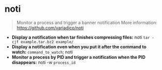 # noti
> Monitor a process and trigger a banner notification
> More information: <https://github.com/variadico/noti>
- **Display a notification when tar finishes compressing files:**
noti `tar -cjf example.tar.bz2 example/`
- **Display a notification even when you put it after the command to watch:**
`command_to_watch`; noti
- **Monitor a process by PID and trigger a notification when the PID disappears:**
noti -w `process_id`
